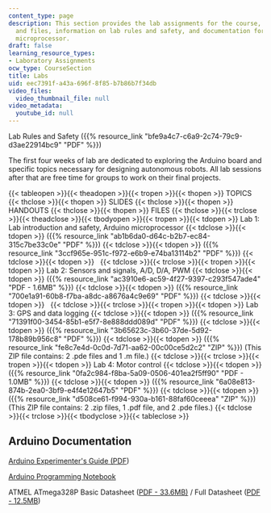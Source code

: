 ```yaml
---
content_type: page
description: This section provides the lab assignments for the course, related handouts
  and files, information on lab rules and safety, and documentation for the Arduino
  microprocessor.
draft: false
learning_resource_types:
- Laboratory Assignments
ocw_type: CourseSection
title: Labs
uid: eec7391f-a43a-696f-8f85-b7b86b7f34db
video_files:
  video_thumbnail_file: null
video_metadata:
  youtube_id: null
---
```

Lab Rules and Safety ({{% resource_link "bfe9a4c7-c6a9-2c74-79c9-d3ae22914bc9" "PDF" %}})

The first four weeks of lab are dedicated to exploring the Arduino board and specific topics necessary for designing autonomous robots. All lab sessions after that are free time for groups to work on their final projects.

{{< tableopen >}}{{< theadopen >}}{{< tropen >}}{{< thopen >}}
TOPICS
{{< thclose >}}{{< thopen >}}
SLIDES
{{< thclose >}}{{< thopen >}}
HANDOUTS
{{< thclose >}}{{< thopen >}}
FILES
{{< thclose >}}{{< trclose >}}{{< theadclose >}}{{< tbodyopen >}}{{< tropen >}}{{< tdopen >}}
Lab 1: Lab introduction and safety, Arduino microprocessor
{{< tdclose >}}{{< tdopen >}}
({{% resource_link "ab1b6da0-d64c-b2b7-ec84-315c7be33c0e" "PDF" %}})
{{< tdclose >}}{{< tdopen >}}
({{% resource_link "3ccf965e-951c-f972-e6b9-e74ba13114b2" "PDF" %}})
{{< tdclose >}}{{< tdopen >}}
 
{{< tdclose >}}{{< trclose >}}{{< tropen >}}{{< tdopen >}}
Lab 2: Sensors and signals, A/D, D/A, PWM
{{< tdclose >}}{{< tdopen >}}
({{% resource_link "ac3910e6-ac59-4f27-9397-c293f547ade4" "PDF - 1.6MB" %}})
{{< tdclose >}}{{< tdopen >}}
({{% resource_link "700e1a91-60b8-f7ba-a8dc-a8676a4c9e69" "PDF" %}})
{{< tdclose >}}{{< tdopen >}}
 
{{< tdclose >}}{{< trclose >}}{{< tropen >}}{{< tdopen >}}
Lab 3: GPS and data logging
{{< tdclose >}}{{< tdopen >}}
({{% resource_link "71391f00-3454-85b1-e5f7-8e888ddd089d" "PDF" %}})
{{< tdclose >}}{{< tdopen >}}
({{% resource_link "3b65623c-3b60-37de-5d92-178b89b956c8" "PDF" %}})
{{< tdclose >}}{{< tdopen >}}
({{% resource_link "fe8c7e4d-0c0d-7d71-aa62-00c00ce5d2c2" "ZIP" %}}) (This ZIP file contains: 2 .pde files and 1 .m file.)
{{< tdclose >}}{{< trclose >}}{{< tropen >}}{{< tdopen >}}
Lab 4: Motor control
{{< tdclose >}}{{< tdopen >}}
({{% resource_link "0fa2c984-f8ba-5a09-0506-401ea2f5ff90" "PDF - 1.0MB" %}})
{{< tdclose >}}{{< tdopen >}}
({{% resource_link "6a08e813-874b-2ea0-3bf9-e4f4e12647b5" "PDF" %}})
{{< tdclose >}}{{< tdopen >}}
({{% resource_link "d508ce61-f994-930a-b161-88faf60ceeea" "ZIP" %}}) (This ZIP file contains: 2 .zip files, 1 .pdf file, and 2 .pde files.)
{{< tdclose >}}{{< trclose >}}{{< tbodyclose >}}{{< tableclose >}}

## Arduino Documentation

[Arduino Experimenter's Guide (PDF](https://content.instructables.com/F3J/MTJN/FVW22MXN/F3JMTJNFVW22MXN.pdf))

[Arduino Programming Notebook](http://www.lulu.com/product/paperback/arduino-programming-notebook/3524026)

ATMEL ATmega328P Basic Datasheet ([PDF - 33.6MB)](http://www.atmel.com/images/Atmel-8271-8-bit-AVR-Microcontroller-ATmega48A-48PA-88A-88PA-168A-168PA-328-328P_datasheet_Complete.pdf) / Full Datasheet ([PDF - 12.5MB](http://www.atmel.com/dyn/resources/prod_documents/doc8161.pdf))
